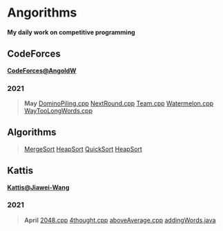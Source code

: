 # Angorithms

#### My daily work on competitive programming

## CodeForces
**[CodeForces@AngoldW](https://codeforces.com/profile/AngoldW)**
### 2021
> **May**
> [DominoPiling.cpp](https://github.com/AngoldWange/Angorithm4/blob/main/CodeForces/DominoPiling.cpp)
> [NextRound.cpp](https://github.com/AngoldWange/Angorithm4/blob/main/CodeForces/NextRound.cpp)
> [Team.cpp](https://github.com/AngoldWange/Angorithm4/blob/main/CodeForces/Team.cpp)
> [Watermelon.cpp](https://github.com/AngoldWange/Angorithm4/blob/main/CodeForces/Watermelon.cpp)
> [WayTooLongWords.cpp](https://github.com/AngoldWange/Angorithm4/blob/main/CodeForces/WayTooLongWords.cpp)


## Algorithms
> [MergeSort](https://github.com/AngoldWange/Angorithm4/tree/main/Algorithms/Sorting/MergeSort)
> [HeapSort](https://github.com/AngoldWange/Angorithm4/tree/main/Algorithms/Sorting/HeapSort)
> [QuickSort](https://github.com/AngoldWange/Angorithm4/tree/main/Algorithms/Sorting/QuickSort)
> [HeapSort](https://github.com/AngoldWange/Angorithm4/tree/main/Algorithms/Sorting/HeapSort)

## Kattis
**[Kattis@Jiawei-Wang](https://open.kattis.com/users/jiawei-wang)**
### 2021
> **April**
> [2048.cpp](https://github.com/AngoldWange/Angorithm4/blob/main/Kattis/2048.cpp)
> [4thought.cpp](https://github.com/AngoldWange/Angorithm4/blob/main/Kattis/4thought.cpp)
> [aboveAverage.cpp](https://github.com/AngoldWange/Angorithm4/blob/main/Kattis/aboveAverage.cpp)
> [addingWords.java](https://github.com/AngoldWange/Angorithm4/blob/main/Kattis/addingWords.java)
